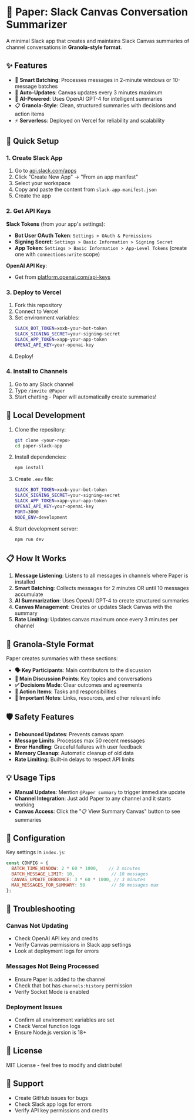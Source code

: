 # 📄 Paper: Slack Canvas Conversation Summarizer

A minimal Slack app that creates and maintains Slack Canvas summaries of channel conversations in **Granola-style format**.

## ✨ Features

- 🎯 **Smart Batching**: Processes messages in 2-minute windows or 10-message batches
- 🔄 **Auto-Updates**: Canvas updates every 3 minutes maximum
- 🤖 **AI-Powered**: Uses OpenAI GPT-4 for intelligent summaries
- 📋 **Granola-Style**: Clean, structured summaries with decisions and action items
- ⚡ **Serverless**: Deployed on Vercel for reliability and scalability

## 🚀 Quick Setup

### 1. Create Slack App

1. Go to [api.slack.com/apps](https://api.slack.com/apps)
2. Click "Create New App" → "From an app manifest"
3. Select your workspace
4. Copy and paste the content from `slack-app-manifest.json`
5. Create the app

### 2. Get API Keys

**Slack Tokens** (from your app's settings):
- **Bot User OAuth Token**: `Settings > OAuth & Permissions`
- **Signing Secret**: `Settings > Basic Information > Signing Secret`
- **App Token**: `Settings > Basic Information > App-Level Tokens` (create one with `connections:write` scope)

**OpenAI API Key**:
- Get from [platform.openai.com/api-keys](https://platform.openai.com/api-keys)

### 3. Deploy to Vercel

1. Fork this repository
2. Connect to Vercel
3. Set environment variables:
   ```bash
   SLACK_BOT_TOKEN=xoxb-your-bot-token
   SLACK_SIGNING_SECRET=your-signing-secret
   SLACK_APP_TOKEN=xapp-your-app-token
   OPENAI_API_KEY=your-openai-key
   ```
4. Deploy!

### 4. Install to Channels

1. Go to any Slack channel
2. Type `/invite @Paper`
3. Start chatting - Paper will automatically create summaries!

## 🔧 Local Development

1. Clone the repository:
   ```bash
   git clone <your-repo>
   cd paper-slack-app
   ```

2. Install dependencies:
   ```bash
   npm install
   ```

3. Create `.env` file:
   ```bash
   SLACK_BOT_TOKEN=xoxb-your-bot-token
   SLACK_SIGNING_SECRET=your-signing-secret
   SLACK_APP_TOKEN=xapp-your-app-token
   OPENAI_API_KEY=your-openai-key
   PORT=3000
   NODE_ENV=development
   ```

4. Start development server:
   ```bash
   npm run dev
   ```

## 📋 How It Works

1. **Message Listening**: Listens to all messages in channels where Paper is installed
2. **Smart Batching**: Collects messages for 2 minutes OR until 10 messages accumulate
3. **AI Summarization**: Uses OpenAI GPT-4 to create structured summaries
4. **Canvas Management**: Creates or updates Slack Canvas with the summary
5. **Rate Limiting**: Updates canvas maximum once every 3 minutes per channel

## 🎯 Granola-Style Format

Paper creates summaries with these sections:

- **🗣️ Key Participants**: Main contributors to the discussion
- **💬 Main Discussion Points**: Key topics and conversations
- **✅ Decisions Made**: Clear outcomes and agreements
- **🎯 Action Items**: Tasks and responsibilities
- **📌 Important Notes**: Links, resources, and other relevant info

## 🛡️ Safety Features

- **Debounced Updates**: Prevents canvas spam
- **Message Limits**: Processes max 50 recent messages
- **Error Handling**: Graceful failures with user feedback
- **Memory Cleanup**: Automatic cleanup of old data
- **Rate Limiting**: Built-in delays to respect API limits

## 💡 Usage Tips

- **Manual Updates**: Mention `@Paper summary` to trigger immediate update
- **Channel Integration**: Just add Paper to any channel and it starts working
- **Canvas Access**: Click the "📋 View Summary Canvas" button to see summaries

## 🔧 Configuration

Key settings in `index.js`:

```javascript
const CONFIG = {
  BATCH_TIME_WINDOW: 2 * 60 * 1000,    // 2 minutes
  BATCH_MESSAGE_LIMIT: 10,              // 10 messages
  CANVAS_UPDATE_DEBOUNCE: 3 * 60 * 1000, // 3 minutes
  MAX_MESSAGES_FOR_SUMMARY: 50          // 50 messages max
};
```

## 🚨 Troubleshooting

### Canvas Not Updating
- Check OpenAI API key and credits
- Verify Canvas permissions in Slack app settings
- Look at deployment logs for errors

### Messages Not Being Processed
- Ensure Paper is added to the channel
- Check that bot has `channels:history` permission
- Verify Socket Mode is enabled

### Deployment Issues
- Confirm all environment variables are set
- Check Vercel function logs
- Ensure Node.js version is 18+

## 📄 License

MIT License - feel free to modify and distribute!

## 🤝 Support

- Create GitHub issues for bugs
- Check Slack app logs for errors
- Verify API key permissions and credits 